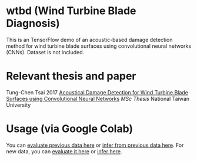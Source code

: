 # wtbd (Wind Turbine Blade Diagnosis)
This is an TensorFlow demo of an acoustic-based damage detection method for wind turbine blade surfaces using convolutional neural networks (CNNs). Dataset is not included.

# Relevant thesis and paper
Tung-Chen Tsai 2017 [Acoustical Damage Detection for Wind Turbine Blade Surfaces using Convolutional Neural Networks](https://www.airitilibrary.com/Publication/alDetailedMesh1?DocID=U0001-0609202116241700) *MSc Thesis* National Taiwan University

# Usage (via Google Colab)
You can [evaluate previous data here](https://colab.research.google.com/drive/1jwoINRKY3obxTJPDmgcQ7fXWUlFkNvqQ) or [infer from previous data here](https://colab.research.google.com/drive/1c7C3_Z_VdmNDtQ_6H3NcK_CmBhVASpLt).
For new data, you can [evaluate it here](https://colab.research.google.com/drive/1tgvITiaaZn6k289JIvlSr-UEB2oj8hNg?authuser=1) or [infer here](https://colab.research.google.com/drive/1U0zAG3ZrDqPULIK3sBD6KjGkPnjlTPWL?authuser=1).
